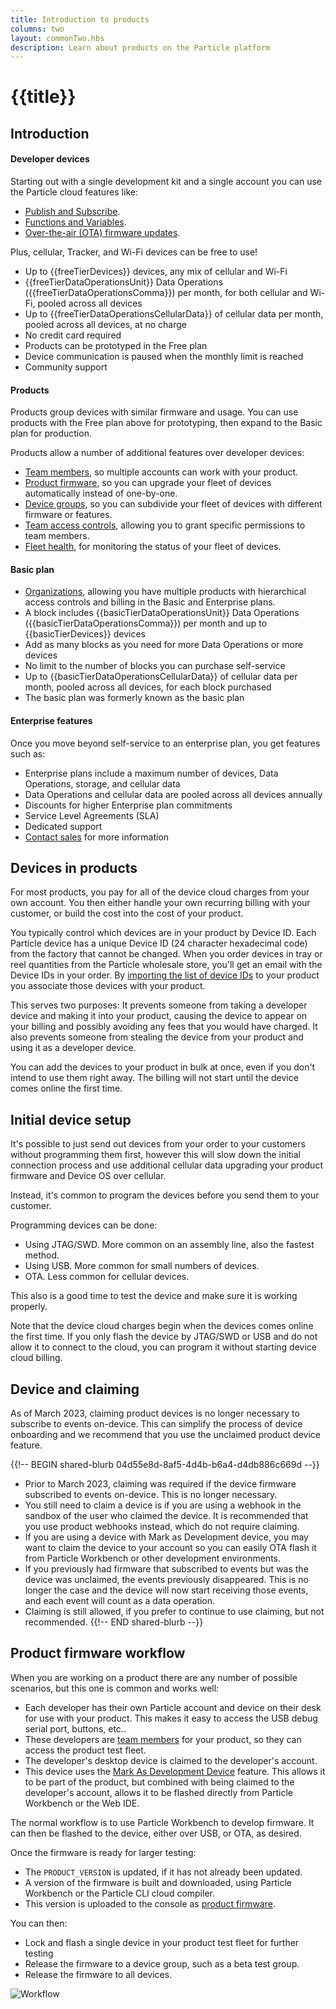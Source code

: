 ```yaml
---
title: Introduction to products
columns: two
layout: commonTwo.hbs
description: Learn about products on the Particle platform
---
```


# {{title}}


## Introduction

#### Developer devices

Starting out with a single development kit and a single account you can use the Particle cloud features like:

- [Publish and Subscribe](/getting-started/device-os/introduction-to-device-os/#particle-publish).
- [Functions and Variables](/getting-started/device-os/introduction-to-device-os/#particle-function).
- [Over-the-air (OTA) firmware updates](/getting-started/cloud/ota-updates/).

Plus, cellular, Tracker, and Wi-Fi devices can be free to use!

- Up to {{freeTierDevices}} devices, any mix of cellular and Wi-Fi
- {{freeTierDataOperationsUnit}} Data Operations ({{freeTierDataOperationsComma}}) per month, for both cellular and Wi-Fi, pooled across all devices
- Up to {{freeTierDataOperationsCellularData}} of cellular data per month, pooled across all devices, at no charge
- No credit card required
- Products can be prototyped in the Free plan
- Device communication is paused when the monthly limit is reached
- Community support


#### Products

Products group devices with similar firmware and usage. You can use products with the Free plan above for prototyping, then expand to the Basic plan for production.

Products allow a number of additional features over developer devices:

- [Team members](/getting-started/console/console/#adding-team-members), so multiple accounts can work with your product.
- [Product firmware](/getting-started/console/console/#rollout-firmware), so you can upgrade your fleet of devices automatically instead of one-by-one.
- [Device groups](/getting-started/console/device-groups/), so you can subdivide your fleet of devices with different firmware or features.
- [Team access controls](/getting-started/console/team-access-controls/), allowing you to grant specific permissions to team members.
- [Fleet health](/getting-started/console/fleet-health/), for monitoring the status of your fleet of devices.


#### Basic plan

- [Organizations](/getting-started/products/organizations/), allowing you have multiple products with hierarchical access controls and billing in the Basic and Enterprise plans.
- A block includes {{basicTierDataOperationsUnit}} Data Operations ({{basicTierDataOperationsComma}}) per month and up to {{basicTierDevices}} devices
- Add as many blocks as you need for more Data Operations or more devices
- No limit to the number of blocks you can purchase self-service
- Up to {{basicTierDataOperationsCellularData}} of cellular data per month, pooled across all devices, for each block purchased
- The basic plan was formerly known as the basic plan

#### Enterprise features

Once you move beyond self-service to an enterprise plan, you get features such as:

- Enterprise plans include a maximum number of devices, Data Operations, storage, and cellular data
- Data Operations and cellular data are pooled across all devices annually
- Discounts for higher Enterprise plan commitments
- Service Level Agreements (SLA)
- Dedicated support
- [Contact sales](https://particle.io/sales/) for more information


## Devices in products

For most products, you pay for all of the device cloud charges from your own account. You then either handle your own recurring billing with your customer, or build the cost into the cost of your product. 

You typically control which devices are in your product by Device ID. Each Particle device has a unique Device ID (24 character hexadecimal code) from the factory that cannot be changed. When you order devices in tray or reel quantities from the Particle wholesale store, you'll get an email with the Device IDs in your order. By [importing the list of device IDs](/getting-started/console/console/#adding-devices) to your product you associate those devices with your product.

This serves two purposes: It prevents someone from taking a developer device and making it into your product, causing the device to appear on your billing and possibly avoiding any fees that you would have charged. It also prevents someone from stealing the device from your product and using it as a developer device.

You can add the devices to your product in bulk at once, even if you don't intend to use them right away. The billing will not start until the device comes online the first time. 

## Initial device setup

It's possible to just send out devices from your order to your customers without programming them first, however this will slow down the initial connection process and use additional cellular data upgrading your product firmware and Device OS over cellular.

Instead, it's common to program the devices before you send them to your customer. 

Programming devices can be done:

- Using JTAG/SWD. More common on an assembly line, also the fastest method.
- Using USB. More common for small numbers of devices.
- OTA. Less common for cellular devices.

This also is a good time to test the device and make sure it is working properly. 

Note that the device cloud charges begin when the devices comes online the first time. If you only flash the device by JTAG/SWD or USB and do not allow it to connect to the cloud, you can program it without starting device cloud billing.

## Device and claiming

As of March 2023, claiming product devices is no longer necessary to subscribe to events on-device. This can simplify the process of device onboarding and we recommend that you use the unclaimed product device feature.

{{!-- BEGIN shared-blurb 04d55e8d-8af5-4d4b-b6a4-d4db886c669d --}}
- Prior to March 2023, claiming was required if the device firmware subscribed to events on-device. This is no longer necessary.
- You still need to claim a device is if you are using a webhook in the sandbox of the user who claimed the device. It is recommended that you use product webhooks instead, which do not require claiming.
- If you are using a device with Mark as Development device, you may want to claim the device to your account so you can easily OTA flash it from Particle Workbench or other development environments.
- If you previously had firmware that subscribed to events but was the device was unclaimed, the events previously disappeared. This is no longer the case and the device will now start receiving those events, and each event will count as a data operation.
- Claiming is still allowed, if you prefer to continue to use claiming, but not recommended.
{{!-- END shared-blurb --}}


## Product firmware workflow

When you are working on a product there are any number of possible scenarios, but this one is common and works well:

- Each developer has their own Particle account and device on their desk for use with your product. This makes it easy to access the USB debug serial port, buttons, etc.. 
- These developers are [team members](/getting-started/console/console/#adding-team-members) for your product, so they can access the product test fleet.
- The developer's desktop device is claimed to the developer's account. 
- This device uses the [Mark As Development Device](/getting-started/console/development-devices/) feature. This allows it to be part of the product, but combined with being claimed to the developer's account, allows it to be flashed directly from Particle Workbench or the Web IDE.


The normal workflow is to use Particle Workbench to develop firmware. It can then be flashed to the device, either over USB, or OTA, as desired.

Once the firmware is ready for larger testing:

- The `PRODUCT_VERSION` is updated, if it has not already been updated.
- A version of the firmware is built and downloaded, using Particle Workbench or the Particle CLI cloud compiler.
- This version is uploaded to the console as [product firmware](/getting-started/console/console/#rollout-firmware).

You can then:

- Lock and flash a single device in your product test fleet for further testing
- Release the firmware to a device group, such as a beta test group.
- Release the firmware to all devices.

![Workflow](/assets/images/release-firmware-flow.png)



